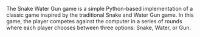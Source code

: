 The Snake Water Gun game is a simple Python-based implementation of a classic game inspired by the traditional Snake and Water Gun game. In this game, the player competes against the computer in a series of rounds where each player chooses between three options: Snake, Water, or Gun.

